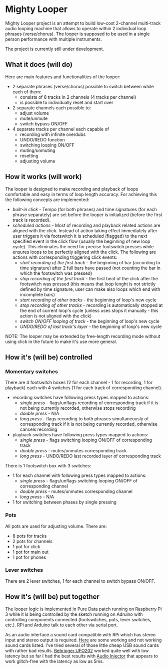# Mighty Looper

Mighty Looper project is an attempt to build low-cost 2-channel multi-track audio looping machine that allows to operate
within 2 individual loop phrases (verse/chorus). The looper is supposed to be used in a single person performance with
multiple instruments. 

The project is currently still under development.

## What it does (will do) 

Here are main features and functionalities of the looper:

- 2 separate phrases (verse/chorus) possible to switch between while each of them:
	- consists of 8 tracks in 2 channels (4 tracks per channel)
	- is possible to individually reset and start over
- 2 separate channels each possible to: 
	- adjust volume
	- mute/unmute
	- switch bypass ON/OFF
- 4 separate tracks per channel each capable of
	- recording with infinite overdubs
	- UNDO/REDO function
	- switching looping ON/OFF
	- muting/unmuting
	- resetting
	- adjusting volume

## How it works (will work)

The looper is designed to make recording and playback of loops comfortable and easy in terms of loop length accuracy. For achieving
this the following concepts are implemented:

- _built-in click_ - Tempo (for both phrases) and time signatures (for each phrase separately) are
set before the looper is initialized (before the first track is recorded).
- _scheduled actions_ -  Most of recording and playback related actions are aligned with the click. Instead of action taking
effect immediately after user triggers it via footswitch it is scheduled (flagged) to the next specified event in the click flow
(usually the beginning of new loop cycle). This eliminates the need for precise footswitch presses while ensures loops
to be perfectly aligned with the click. The following are actions with corresponding triggering click events:
	- _start recording of the first track_ - the beginning of bar (according to time signature) after 2 full bars have passed (not counting the bar
	in which the footswitch was pressed) 
	- _stop recording of the first track_ - the first beat of the click after the footswitch was pressed (this means that
	loop lenght is not strictly defined by time signature, user can make also loops which end with incomplete bars)
	- _start recording of other tracks_ - the beginning of loop's new cycle 
	- _stop recording of other tracks_ - recording is automatically stopped at the end of current loop's cycle
	(unless uses stops it manually - this action is not aligned with the click)
	- _switch ON/OFF looping of track_ - the beginning of loop's new cycle
	- _UNDO/REDO of last track's layer_ - the beginning of loop's new cycle

NOTE: The looper may be extended by free-length recording mode without using click in the future to make it's use more
general.

## How it's (will be) controlled

### Momentary switches

There are 4 footswitch boxes (2 for each channel - 1 for recording, 1 for playback) each with 4 switches (1 for each
track of corresponding channel).

- recording switches have following press types mapped to actions:
	- _single press_ - flags/unflags recording of corresponding track if it is not being currently recorded, otherwise
	stops recording
	- _double press_ - N/A
	- _long press_ - flags recording to both phrases simultaneously of corresponding track if it is not being currently
	recorded, otherwise cancels recording
- playback switches have following press types mapped to actions:
	- _single press_ - flags switching looping ON/OFF of corresponding track
	- _double press_ - mutes/unmutes corresponding track
	- _long press_ - UNDO/REDO last recorded layer of corresponding track

There is 1 footswitch box with 3 switches:
- 1 for each channel with following press types mapped to actions:
	- _single press_ - flags/unflags switching looping ON/OFF of corresponding channel
	- _double press_ - mutes/unmutes corresponding channel
	- _long press_ - N/A
- 1 for switching between phases by single pressing

### Pots

All pots are used for adjusting volume. There are:

- 8 pots for tracks
- 2 pots for channels
- 1 pot for click
- 1 pot for main out
- 1 pot for phones 

### Lever switches

There are 2 lever switches, 1 for each channel to switch bypass ON/OFF.

## How it's (will be) put together

The looper logic is implemented in Pure Data patch running on Raspberry Pi 3 while it is being controlled by the sketch
running on Adruino with controlling components connected (footswitches, pots, lever switches, etc.). RPi and
Arduino talk to each other via serial port.

As an audio interface a sound card compatible with RPi which has stereo input and stereo output is required.
[Here](https://puredata.info/docs/raspberry-pi) are some working and not working sound cards listed. I've tried several of
those little cheap USB sound cards with rather bad results. [Behringer
UFO202](http://www.musictri.be/Categories/Behringer/Computer-Audio/Audio-Interfaces/UFO202/p/P0A12) worked quite
well with low latency but so far I had the best results with [Audio Injector](http://www.audioinjector.net/#!/rpi-hat)
that appears to work glitch-free with the latency as low as 5ms. 


   

